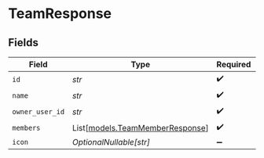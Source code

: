 # TeamResponse


## Fields

| Field                                                              | Type                                                               | Required                                                           | Description                                                        |
| ------------------------------------------------------------------ | ------------------------------------------------------------------ | ------------------------------------------------------------------ | ------------------------------------------------------------------ |
| `id`                                                               | *str*                                                              | :heavy_check_mark:                                                 | N/A                                                                |
| `name`                                                             | *str*                                                              | :heavy_check_mark:                                                 | N/A                                                                |
| `owner_user_id`                                                    | *str*                                                              | :heavy_check_mark:                                                 | N/A                                                                |
| `members`                                                          | List[[models.TeamMemberResponse](../models/teammemberresponse.md)] | :heavy_check_mark:                                                 | N/A                                                                |
| `icon`                                                             | *OptionalNullable[str]*                                            | :heavy_minus_sign:                                                 | N/A                                                                |